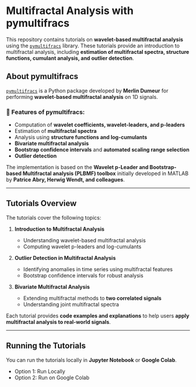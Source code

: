 # **Multifractal Analysis with pymultifracs**  

This repository contains tutorials on **wavelet-based multifractal analysis** using the [`pymultifracs`](https://github.com/neurospin/pymultifracs) library. These tutorials provide an introduction to multifractal analysis, including **estimation of multifractal spectra, structure functions, cumulant analysis, and outlier detection**.

## **About pymultifracs**  
[`pymultifracs`](https://github.com/neurospin/pymultifracs) is a Python package developed by **Merlin Dumeur** for performing **wavelet-based multifractal analysis** on 1D signals.  

### **🔹 Features of pymultifracs:**
- Computation of **wavelet coefficients, wavelet-leaders, and p-leaders**  
- Estimation of **multifractal spectra**  
- Analysis using **structure functions and log-cumulants**  
- **Bivariate multifractal analysis**  
- **Bootstrap confidence intervals** and **automated scaling range selection**  
- **Outlier detection**  

The implementation is based on the **Wavelet p-Leader and Bootstrap-based Multifractal analysis (PLBMF) toolbox** initially developed in MATLAB by **Patrice Abry, Herwig Wendt, and colleagues**.

---

## **Tutorials Overview**  
The tutorials cover the following topics:

1. **Introduction to Multifractal Analysis**  
   - Understanding wavelet-based multifractal analysis  
   - Computing wavelet p-leaders and log-cumulants  

2. **Outlier Detection in Multifractal Analysis**  
   - Identifying anomalies in time series using multifractal features  
   - Bootstrap confidence intervals for robust analysis  

3. **Bivariate Multifractal Analysis**  
   - Extending multifractal methods to **two correlated signals**  
   - Understanding joint multifractal spectra  

Each tutorial provides **code examples and explanations** to help users **apply multifractal analysis to real-world signals**.

---

## **Running the Tutorials**  
You can run the tutorials locally in **Jupyter Notebook** or **Google Colab**.

* Option 1: Run Locally 
* Option 2: Run on Google Colab  
